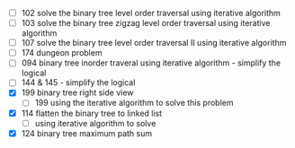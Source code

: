 - [ ] 102 solve the binary tree level order traversal using iterative algorithm
- [ ] 103 solve the binary tree zigzag level order traversal using iterative algorithm
- [ ] 107 solve the binary tree level order traversal II using iterative algorithm
- [ ] 174 dungeon problem
- [ ] 094 binary tree inorder traveral using iterative algorithm - simplify the logical
- [ ] 144 & 145 - simplify the logical
- [x] 199 binary tree right side view
  - [ ] 199 using the iterative algorithm to solve this problem
- [x] 114 flatten the binary tree to linked list
  - [ ] using iterative algorithm to solve
- [x] 124 binary tree maximum path sum
